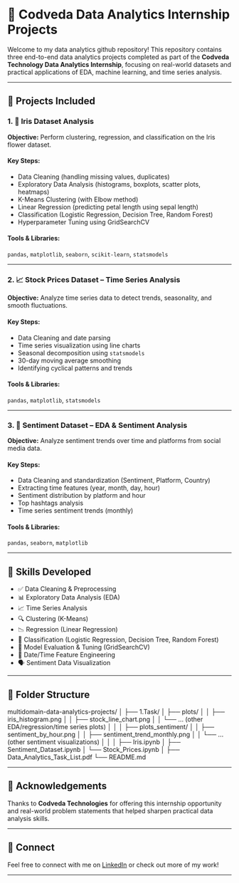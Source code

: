 # 🧠 Codveda Data Analytics Internship Projects

Welcome to my data analytics github repository! This repository contains three end-to-end data analytics projects completed as part of the **Codveda Technology Data Analytics Internship**, focusing on real-world datasets and practical applications of EDA, machine learning, and time series analysis.

---

## 📁 Projects Included

### 1. 🌸 Iris Dataset Analysis
**Objective:** Perform clustering, regression, and classification on the Iris flower dataset.

#### Key Steps:
- Data Cleaning (handling missing values, duplicates)
- Exploratory Data Analysis (histograms, boxplots, scatter plots, heatmaps)
- K-Means Clustering (with Elbow method)
- Linear Regression (predicting petal length using sepal length)
- Classification (Logistic Regression, Decision Tree, Random Forest)
- Hyperparameter Tuning using GridSearchCV

#### Tools & Libraries:
`pandas`, `matplotlib`, `seaborn`, `scikit-learn`, `statsmodels`

---

### 2. 📈 Stock Prices Dataset – Time Series Analysis
**Objective:** Analyze time series data to detect trends, seasonality, and smooth fluctuations.

#### Key Steps:
- Data Cleaning and date parsing
- Time series visualization using line charts
- Seasonal decomposition using `statsmodels`
- 30-day moving average smoothing
- Identifying cyclical patterns and trends

#### Tools & Libraries:
`pandas`, `matplotlib`, `statsmodels`

---

### 3. 💬 Sentiment Dataset – EDA & Sentiment Analysis
**Objective:** Analyze sentiment trends over time and platforms from social media data.

#### Key Steps:
- Data Cleaning and standardization (Sentiment, Platform, Country)
- Extracting time features (year, month, day, hour)
- Sentiment distribution by platform and hour
- Top hashtags analysis
- Time series sentiment trends (monthly)

#### Tools & Libraries:
`pandas`, `seaborn`, `matplotlib`

---

## 🔧 Skills Developed

- ✅ Data Cleaning & Preprocessing
- 📊 Exploratory Data Analysis (EDA)
- 📈 Time Series Analysis
- 🔍 Clustering (K-Means)
- 📉 Regression (Linear Regression)
- 🧠 Classification (Logistic Regression, Decision Tree, Random Forest)
- 🎯 Model Evaluation & Tuning (GridSearchCV)
- 📆 Date/Time Feature Engineering
- 🗣️ Sentiment Data Visualization

---

## 📌 Folder Structure

multidomain-data-analytics-projects/
│
├── 1.Task/
│   ├── plots/
│   │   ├── iris_histogram.png
│   │   ├── stock_line_chart.png
│   │   └── ... (other EDA/regression/time series plots)
│   │
│   ├── plots_sentiment/
│   │   ├── sentiment_by_hour.png
│   │   ├── sentiment_trend_monthly.png
│   │   └── ... (other sentiment visualizations)
│   │
│   ├── Iris.ipynb
│   ├── Sentiment_Dataset.ipynb
│   └── Stock_Prices.ipynb
│
├── Data_Analytics_Task_List.pdf
└── README.md



---

## 📣 Acknowledgements

Thanks to **Codveda Technologies** for offering this internship opportunity and real-world problem statements that helped sharpen practical data analysis skills.

---

## 🔗 Connect

Feel free to connect with me on [LinkedIn](https://www.linkedin.com/in/naveen-kumar-lebaka-868284267) or check out more of my work!

---


